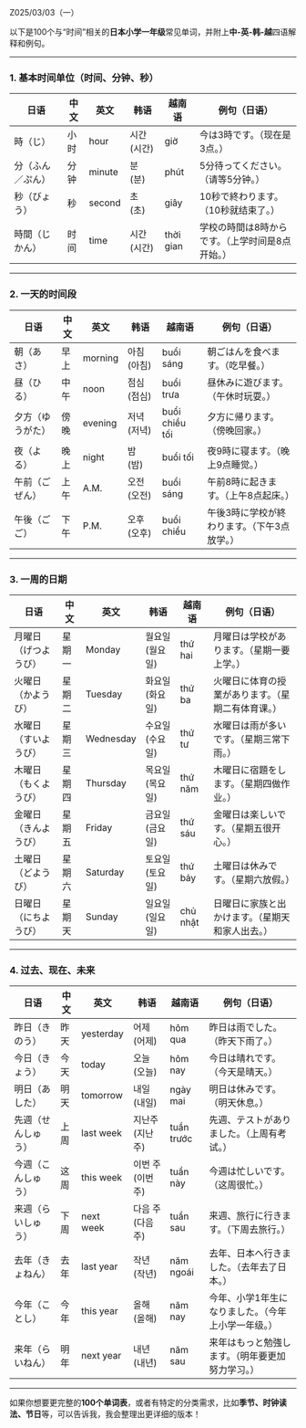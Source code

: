 Z025/03/03（一）

以下是100个与“时间”相关的**日本小学一年级**常见单词，并附上**中-英-韩-越**四语解释和例句。  

---

### **1. 基本时间单位（时间、分钟、秒）**  

| 日语 | 中文 | 英文 | 韩语 | 越南语 | 例句（日语） |
|------|------|------|------|------|------|
| 時（じ） | 小时 | hour | 시간 (시간) | giờ | 今は3時です。（现在是3点。） |
| 分（ふん／ぷん） | 分钟 | minute | 분 (분) | phút | 5分待ってください。（请等5分钟。） |
| 秒（びょう） | 秒 | second | 초 (초) | giây | 10秒で終わります。（10秒就结束了。） |
| 時間（じかん） | 时间 | time | 시간 (시간) | thời gian | 学校の時間は8時からです。（上学时间是8点开始。） |

---

### **2. 一天的时间段**  

| 日语 | 中文 | 英文 | 韩语 | 越南语 | 例句（日语） |
|------|------|------|------|------|------|
| 朝（あさ） | 早上 | morning | 아침 (아침) | buổi sáng | 朝ごはんを食べます。（吃早餐。） |
| 昼（ひる） | 中午 | noon | 점심 (점심) | buổi trưa | 昼休みに遊びます。（午休时玩耍。） |
| 夕方（ゆうがた） | 傍晚 | evening | 저녁 (저녁) | buổi chiều tối | 夕方に帰ります。（傍晚回家。） |
| 夜（よる） | 晚上 | night | 밤 (밤) | buổi tối | 夜9時に寝ます。（晚上9点睡觉。） |
| 午前（ごぜん） | 上午 | A.M. | 오전 (오전) | buổi sáng | 午前8時に起きます。（上午8点起床。） |
| 午後（ごご） | 下午 | P.M. | 오후 (오후) | buổi chiều | 午後3時に学校が終わります。（下午3点放学。） |

---

### **3. 一周的日期**  

| 日语 | 中文 | 英文 | 韩语 | 越南语 | 例句（日语） |
|------|------|------|------|------|------|
| 月曜日（げつようび） | 星期一 | Monday | 월요일 (월요일) | thứ hai | 月曜日は学校があります。（星期一要上学。） |
| 火曜日（かようび） | 星期二 | Tuesday | 화요일 (화요일) | thứ ba | 火曜日に体育の授業があります。（星期二有体育课。） |
| 水曜日（すいようび） | 星期三 | Wednesday | 수요일 (수요일) | thứ tư | 水曜日は雨が多いです。（星期三常下雨。） |
| 木曜日（もくようび） | 星期四 | Thursday | 목요일 (목요일) | thứ năm | 木曜日に宿題をします。（星期四做作业。） |
| 金曜日（きんようび） | 星期五 | Friday | 금요일 (금요일) | thứ sáu | 金曜日は楽しいです。（星期五很开心。） |
| 土曜日（どようび） | 星期六 | Saturday | 토요일 (토요일) | thứ bảy | 土曜日は休みです。（星期六放假。） |
| 日曜日（にちようび） | 星期天 | Sunday | 일요일 (일요일) | chủ nhật | 日曜日に家族と出かけます。（星期天和家人出去。） |

---

### **4. 过去、现在、未来**  

| 日语 | 中文 | 英文 | 韩语 | 越南语 | 例句（日语） |
|------|------|------|------|------|------|
| 昨日（きのう） | 昨天 | yesterday | 어제 (어제) | hôm qua | 昨日は雨でした。（昨天下雨了。） |
| 今日（きょう） | 今天 | today | 오늘 (오늘) | hôm nay | 今日は晴れです。（今天是晴天。） |
| 明日（あした） | 明天 | tomorrow | 내일 (내일) | ngày mai | 明日は休みです。（明天休息。） |
| 先週（せんしゅう） | 上周 | last week | 지난주 (지난주) | tuần trước | 先週、テストがありました。（上周有考试。） |
| 今週（こんしゅう） | 这周 | this week | 이번 주 (이번 주) | tuần này | 今週は忙しいです。（这周很忙。） |
| 来週（らいしゅう） | 下周 | next week | 다음 주 (다음 주) | tuần sau | 来週、旅行に行きます。（下周去旅行。） |
| 去年（きょねん） | 去年 | last year | 작년 (작년) | năm ngoái | 去年、日本へ行きました。（去年去了日本。） |
| 今年（ことし） | 今年 | this year | 올해 (올해) | năm nay | 今年、小学1年生になりました。（今年上小学一年级。） |
| 来年（らいねん） | 明年 | next year | 내년 (내년) | năm sau | 来年はもっと勉強します。（明年要更加努力学习。） |

---

如果你想要更完整的**100个单词表**，或者有特定的分类需求，比如**季节、时钟读法、节日**等，可以告诉我，我会整理出更详细的版本！

